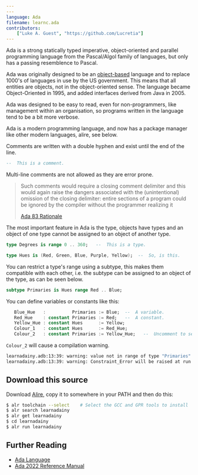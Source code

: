 ```yaml
---
---
language: Ada
filename: learnc.ada
contributors:
    ["Luke A. Guest", "https://github.com/Lucretia"]
---
```


Ada is a strong statically typed imperative, object-oriented and parallel programming language from the Pascal/Algol family of languages, but only has a passing resemblence to Pascal.

Ada was originally designed to be an [object-based](https://ada-lang.io/docs/arm/AA-3/AA-3.3) language and to replace 1000's of languages in use by the US government. This means that all entities are objects, not in the object-oriented sense. The language became Object-Oriented in 1995, and added interfaces derived from Java in 2005.

Ada was designed to be easy to read, even for non-programmers, like management within an organisation, so programs written in the language tend to be a bit more verbose.

Ada is a modern programming language, and now has a package manager like other modern languages, alire, see below.

Comments are written with a double hyphen and exist until the end of the line.

```ada
--  This is a comment.
```

Multi-line comments are not allowed as they are error prone.

> Such comments would require a closing comment delimiter and this would again raise the dangers associated with the (unintentional) omission of the closing delimiter: entire sections of a program could be ignored by the compiler without the programmer realizing it
>
> [Ada 83 Rationale](http://archive.adaic.com/standards/83rat/html/ratl-02-01.html#2.1)

The most important feature in Ada is the type, objects have types and an object of one type cannot be assigned to an object of another type.

```ada
type Degrees is range 0 .. 360;   --  This is a type.

type Hues is (Red, Green, Blue, Purple, Yellow);  --  So, is this.
```

You can restrict a type's range using a subtype, this makes them compatible with each other, i.e. the subtype can be assigned to an object of the type, as can be seen below.

```ada
subtype Primaries is Hues range Red .. Blue;
```

You can define variables or constants like this:

```ada
   Blue_Hue   :          Primaries := Blue;  --  A variable.
   Red_Hue    : constant Primaries := Red;   --  A constant.
   Yellow_Hue : constant Hues      := Yellow;
   Colour_1   : constant Hues      := Red_Hue;
   Colour_2   : constant Primaries := Yellow_Hue;   --  Uncomment to see it fail.
```

```Colour_2``` will cause a compilation warning.

```bash
learnadainy.adb:13:39: warning: value not in range of type "Primaries" defined at line 7 [enabled by default]
learnadainy.adb:13:39: warning: Constraint_Error will be raised at run time [enabled by default]
```

## Download this source

Download [Alire](https://alire.ada.dev), copy it to somewhere in your PATH and then do this:

```bash
$ alr toolchain --select    # Select the GCC and GPR tools to install
$ alr search learnadainy
$ alr get learnadainy
$ cd learnadainy
$ alr run learnadainy
```

## Further Reading

* [Ada Language](https://ada-lang.io)
* [Ada 2022 Reference Manual](https://ada-lang.io/docs/arm)
